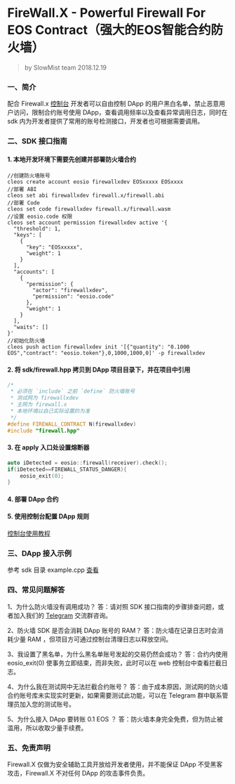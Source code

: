 # FireWall.X - Powerful Firewall For EOS Contract（强大的EOS智能合约防火墙）

> by SlowMist team
> 2018.12.19

### 一、简介
配合 Firewall.x [控制台][1] 开发者可以自由控制 DApp 的用户黑白名单，禁止恶意用户访问，限制合约账号使用 DApp，查看调用频率以及查看异常调用日志，同时在 sdk 内为开发者提供了常用的账号检测接口，开发者也可根据需要调用。

### 二、SDK 接口指南
#### 1. 本地开发环境下需要先创建并部署防火墙合约
```
//创建防火墙账号
cleos create account eosio firewallxdev EOSxxxxx EOSxxxx
//部署 ABI
cleos set abi firewallxdev firewall.x/firewall.abi
//部署 Code
cleos set code firewallxdev firewall.x/firewall.wasm
//设置 eosio.code 权限
cleos set account permission firewallxdev active '{
  "threshold": 1,
  "keys": [
    {
      "key": "EOSxxxxx",
      "weight": 1
    }
  ],
  "accounts": [
    {
      "permission": {
        "actor": "firewallxdev",
        "permission": "eosio.code"
      },
      "weight": 1
    }
  ],
  "waits": []
}'
//初始化防火墙
cleos push action firewallxdev init '[{"quantity": "0.1000 EOS","contract": "eosio.token"},0,1000,1000,0]' -p firewallxdev

```
#### 2. 将 sdk/firewall.hpp 拷贝到 DApp 项目目录下，并在项目中引用
```c++
/*
 * 必须在 `include` 之前 `define` 防火墙账号
 * 测试网为 firewallxdev
 * 主网为 firewall.x
 * 本地环境以自己实际设置的为准
 */
#define FIREWALL_CONTRACT N(firewallxdev)
#include "firewall.hpp"
```
#### 3. 在 apply 入口处设置熔断器
```c++
auto iDetected = eosio::firewall(receiver).check();
if(iDetected==FIREWALL_STATUS_DANGER){
    eosio_exit(0);
}
```
#### 4. 部署 DApp 合约

#### 5. 使用控制台配置 DApp 规则
[控制台使用教程][2]

### 三、DApp 接入示例
参考 sdk 目录 example.cpp [查看][3]

### 四、常见问题解答
1、为什么防火墙没有调用成功？
答：请对照 SDK 接口指南的步骤排查问题，或者加入我们的 [Telegram][4] 交流群咨询。

2、防火墙 SDK 是否会消耗 DApp 账号的 RAM？
答：防火墙在记录日志时会消耗少量 RAM ，但项目方可通过控制台清理日志以释放空间。

3、我设置了黑名单，为什么黑名单账号发起的交易仍然会成功？
答：合约内使用 eosio_exit(0) 使事务立即结束，而非失败，此时可以在 web 控制台中查看拦截日志。

4、为什么我在测试网中无法拦截合约账号？
答：由于成本原因，测试网的防火墙合约账号库未实现实时更新，如果需要测试此功能，可以在 Telegram 群中联系管理员加入您的测试账号。

5、为什么接入 DApp 要转账 0.1 EOS ？
答：防火墙本身完全免费，但为防止被滥用，所以收取少量手续费。

### 五、免责声明
Firewall.X 仅做为安全辅助工具开放给开发者使用，并不能保证 DApp 不受黑客攻击，Firewall.X 不对任何 DApp 的攻击事件负责。

  [1]: https://firewallx.io/console/
  [2]: console.md
  [3]: sdk/example.cpp
  [4]: https://t.me/joinchat/GG-aoRbwIzgOybx23TBGbQ
